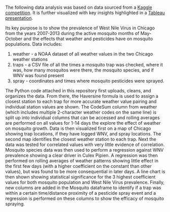 The following data analysis was based on data sourced from a [Kaggle competition](https://www.kaggle.com/competitions/predict-west-nile-virus/overview). It is further visualized with key insights highlighted in a [Tableau presentation](https://public.tableau.com/app/profile/jack.didier/viz/ChicagoWestNileVirus/WestNileVirusinChicago).

Its key purpose is to show the prevalence of West Nile Virus in Chicago from the years 2007-2013 during the active mosquito months of May-October and the effects that weather and pesticides have on mosquito populations.
Data includes: 
1) weather - a NOAA dataset of all weather values in the two Chicago weather stations
2) traps - a CSV file of all the times a mosquito trap was checked, where it was, how many mosquitos were there, the mosquito species, and if WNV was found present
3) spray - coordinates and times where mosquito pesticides were sprayed.

The Python code attached in this repository first uploads, cleans, and organizes the data. From there, the Haversine formula is used to assign a closest station to each trap for more accurate weather value pairing and individual station values are shown. The CodeSum column from weather (which includes multiple 2-character weather codes on the same line) is split up into individual columns that can be accessed and rolling averages are performed on all values for 1-14 days the explore the effect of weather on mosquito growth. Data is then visualized first on a map of Chicago showing trap locations, if they have logged WNV, and spray locations. The second map identifies the closest weather station to each trap. Next the data was tested for correlated values with very little evidence of correlation. Mosquito species data was then used to perform a regression against WNV prevalence showing a clear driver in Culex Pipien. A regression was then performed on rolling averages of weather patterns showing little effect in the first few days (with a higher coefficient on the constant than other values), but was found to be more consequential in later days. A line chart is then shown showing statistical significance for the 3 highest coefficient values for both mosquito population and West Nile Virus prevalence. Finally, new columns are added in the Mosquito dataframe to identify if a trap was within a certain time/distance proximity of a pesticide spray event and a regression is performed on these columns to show the efficacy of mosquito spraying.

